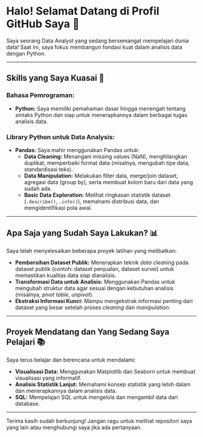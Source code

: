 # Halo! Selamat Datang di Profil GitHub Saya 👋

Saya seorang Data Analyst yang sedang bersemangat mempelajari dunia data! Saat ini, saya fokus membangun fondasi kuat dalam analisis data dengan Python.

---

## Skills yang Saya Kuasai 🚀

### Bahasa Pemrograman:
* **Python:** Saya memiliki pemahaman dasar hingga menengah tentang sintaks Python dan siap untuk menerapkannya dalam berbagai tugas analisis data.

### Library Python untuk Data Analysis:
* **Pandas:** Saya mahir menggunakan Pandas untuk:
    * **Data Cleaning:** Menangani missing values (NaN), menghilangkan duplikat, memperbaiki format data (misalnya, mengubah tipe data, standardisasi teks).
    * **Data Manipulation:** Melakukan filter data, merge/join dataset, agregasi data (group by), serta membuat kolom baru dari data yang sudah ada.
    * **Basic Data Exploration:** Melihat ringkasan statistik dataset (`.describe()`, `.info()`), memahami distribusi data, dan mengidentifikasi pola awal.

---

## Apa Saja yang Sudah Saya Lakukan? 📊

Saya telah menyelesaikan beberapa proyek latihan yang melibatkan:

* **Pembersihan Dataset Publik:** Menerapkan teknik *data cleaning* pada dataset publik (contoh: dataset penjualan, dataset survei) untuk memastikan kualitas data siap dianalisis.
* **Transformasi Data untuk Analisis:** Menggunakan Pandas untuk mengubah struktur data agar sesuai dengan kebutuhan analisis (misalnya, *pivot table*, *unpivot*).
* **Ekstraksi Informasi Kunci:** Mampu mengekstrak informasi penting dari dataset yang besar setelah proses *cleaning* dan *manipulation*.

---

## Proyek Mendatang dan Yang Sedang Saya Pelajari 📚

Saya terus belajar dan berencana untuk mendalami:

* **Visualisasi Data:** Menggunakan Matplotlib dan Seaborn untuk membuat visualisasi yang informatif.
* **Analisis Statistik Lanjut:** Memahami konsep statistik yang lebih dalam dan menerapkannya dalam analisis data.
* **SQL:** Mempelajari SQL untuk mengelola dan mengambil data dari database.

---

Terima kasih sudah berkunjung! Jangan ragu untuk melihat repositori saya yang lain atau menghubungi saya jika ada pertanyaan.
